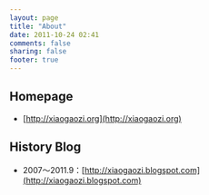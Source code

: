 ```yaml
---
layout: page
title: "About"
date: 2011-10-24 02:41
comments: false
sharing: false
footer: true
---
```


## Homepage

- [http://xiaogaozi.org](http://xiaogaozi.org)

## History Blog

- 2007～2011.9：[http://xiaogaozi.blogspot.com](http://xiaogaozi.blogspot.com)
